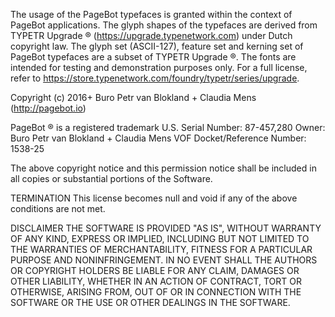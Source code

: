 The usage of the PageBot typefaces is granted within the context of PageBot applications. The glyph shapes of the typefaces are derived from TYPETR Upgrade ® (https://upgrade.typenetwork.com) under Dutch copyright law.
The glyph set (ASCII-127), feature set and kerning set of PageBot typefaces are a subset of TYPETR Upgrade ®. The fonts are intended for testing and demonstration purposes only. For a full license, refer to https://store.typenetwork.com/foundry/typetr/series/upgrade.

Copyright (c) 2016+ Buro Petr van Blokland + Claudia Mens (http://pagebot.io)

PageBot ® is a registered trademark 
U.S. Serial Number: 87-457,280
Owner: Buro Petr van Blokland + Claudia Mens VOF
Docket/Reference Number: 1538-25     

The above copyright notice and this permission notice shall be
included in all copies or substantial portions of the Software.

TERMINATION
This license becomes null and void if any of the above conditions are not met.

DISCLAIMER
THE SOFTWARE IS PROVIDED "AS IS", WITHOUT WARRANTY OF ANY KIND,
EXPRESS OR IMPLIED, INCLUDING BUT NOT LIMITED TO THE WARRANTIES OF
MERCHANTABILITY, FITNESS FOR A PARTICULAR PURPOSE AND NONINFRINGEMENT. IN NO EVENT SHALL THE AUTHORS OR COPYRIGHT HOLDERS BE LIABLE FOR ANY CLAIM, DAMAGES OR OTHER LIABILITY, WHETHER IN AN ACTION OF CONTRACT, TORT OR OTHERWISE, ARISING FROM, OUT OF OR IN CONNECTION WITH THE SOFTWARE OR THE USE OR OTHER DEALINGS IN THE SOFTWARE.
